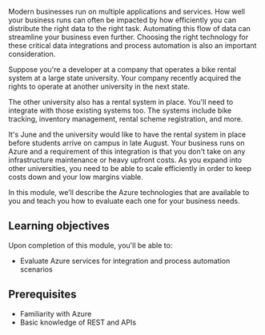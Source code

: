 Modern businesses run on multiple applications and services. How well your business runs can often be impacted by how efficiently you can distribute the right data to the right task. Automating this flow of data can streamline your business even further. Choosing the right technology for these critical data integrations and process automation is also an important consideration.

Suppose you're a developer at a company that operates a bike rental system at a large state university. Your company recently acquired the rights to operate at another university in the next state.

The other university also has a rental system in place. You'll need to integrate with those existing systems too. The systems include bike tracking, inventory management, rental scheme registration, and more.

It's June and the university would like to have the rental system in place before students arrive on campus in late August. Your business runs on Azure and a requirement of this integration is that you don't take on any infrastructure maintenance or heavy upfront costs. As you expand into other universities, you need to be able to scale efficiently in order to keep costs down and your low margins viable.

In this module, we’ll describe the Azure technologies that are available to you and teach you how to evaluate each one for your business needs.  

## Learning objectives

Upon completion of this module, you'll be able to:

- Evaluate Azure services for integration and process automation scenarios

## Prerequisites

- Familiarity with Azure
- Basic knowledge of REST and APIs
